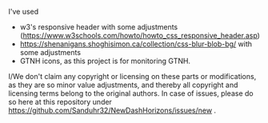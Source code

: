 I've used
- w3's responsive header with some adjustments (https://www.w3schools.com/howto/howto_css_responsive_header.asp)
- https://shenanigans.shoghisimon.ca/collection/css-blur-blob-bg/ with some adjustments
- GTNH icons, as this project is for monitoring GTNH.

I/We don't claim any copyright or licensing on these parts or modifications, as they are so minor value adjustments, and thereby all copyright and licensing terms belong to the original authors.
In case of issues, please do so here at this repository under https://github.com/Sanduhr32/NewDashHorizons/issues/new .
